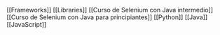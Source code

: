 [[Frameworks]] [[Libraries]] [[Curso de Selenium con Java intermedio]] [[Curso de Selenium con Java para principiantes]] [[Python]] [[Java]] [[JavaScript]] 